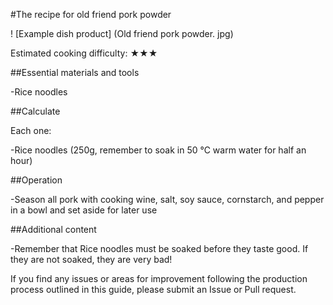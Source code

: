 #The recipe for old friend pork powder

! [Example dish product] (Old friend pork powder. jpg)

Estimated cooking difficulty: ★★★

##Essential materials and tools

-Rice noodles

##Calculate

Each one:

-Rice noodles (250g, remember to soak in 50 ℃ warm water for half an hour)

##Operation

-Season all pork with cooking wine, salt, soy sauce, cornstarch, and pepper in a bowl and set aside for later use

##Additional content

-Remember that Rice noodles must be soaked before they taste good. If they are not soaked, they are very bad!

If you find any issues or areas for improvement following the production process outlined in this guide, please submit an Issue or Pull request.